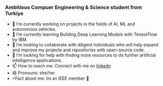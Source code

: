 ### Ambitious Compuer Engineering & Science student from Turkiye

- 🔭 I’m currently working on projects in the fields of AI, ML and autonomous vehicles.
- 🌱 I’m currently learning Building Deep Learning Models with TensorFlow by IBM.
- 👯 I’m looking to collaborate with diligent individuals who will help expand and improve my projects and repositories with open-source code.
- 🤔 I’m looking for help with finding more resources to do further artificial intelligence applications.
- 📫 How to reach me: Connect with me on [linkedn](https://www.linkedin.com/in/nezahat-korkmaz/)
- 😄 Pronouns: she/her
- ⚡Fact about me: Im an IEEE member 💙
<!--
**nezahatkorkmaz/nezahatkorkmaz** is a ✨ _special_ ✨ repository because its `README.md` (this file) appears on your GitHub profile.

Here are some ideas to get you started:

- 🔭 I’m currently working on ...
- 🌱 I’m currently learning ...
- 👯 I’m looking to collaborate on ...
- 🤔 I’m looking for help with ...
- 💬 Ask me about ...
- 📫 How to reach me: ...
- 😄 Pronouns: ...
- ⚡ Fun fact: ...
-->
